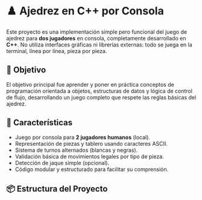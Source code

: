 # ♟️ Ajedrez en C++ por Consola

Este proyecto es una implementación simple pero funcional del juego de ajedrez para **dos jugadores** en consola, completamente desarrollado en **C++**. No utiliza interfaces gráficas ni librerías externas: todo se juega en la terminal, línea por línea, pieza por pieza.

## 🎯 Objetivo

El objetivo principal fue aprender y poner en práctica conceptos de programación orientada a objetos, estructuras de datos y lógica de control de flujo, desarrollando un juego completo que respete las reglas básicas del ajedrez.

## 🚀 Características

- Juego por consola para **2 jugadores humanos** (local).
- Representación de piezas y tablero usando caracteres ASCII.
- Sistema de turnos alternados (blancas y negras).
- Validación básica de movimientos legales por tipo de pieza.
- Detección de jaque simple (opcional).
- Código modular y estructurado para facilitar su comprensión.

## 📦 Estructura del Proyecto

